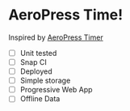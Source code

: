 AeroPress Time!
===

Inspired by [AeroPress Timer](http://aeropresstimer.com/)

- [ ] Unit tested
- [ ] Snap CI
- [ ] Deployed
- [ ] Simple storage
- [ ] Progressive Web App
- [ ] Offline Data
